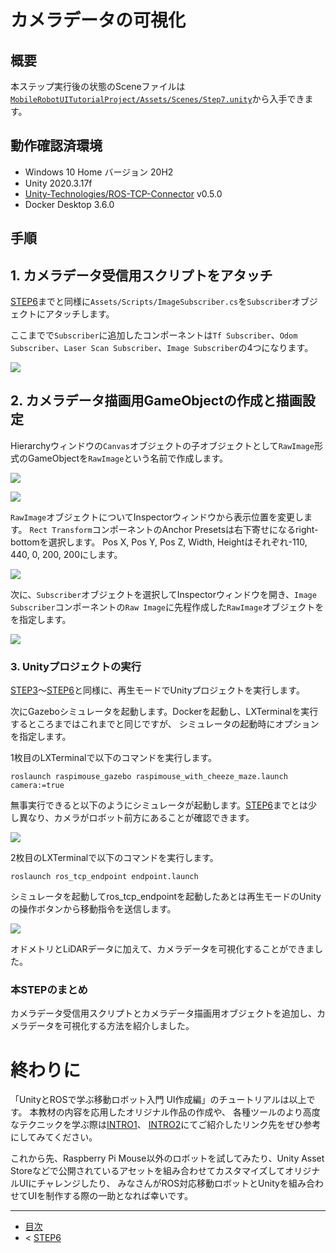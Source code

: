 # カメラデータの可視化

## 概要


本ステップ実行後の状態のSceneファイルは[`MobileRobotUITutorialProject/Assets/Scenes/Step7.unity`](../MobileRobotUITutorialProject/Assets/Scenes/Step7.unity)から入手できます。

## 動作確認済環境

* Windows 10 Home バージョン 20H2
* Unity 2020.3.17f
* [Unity-Technologies/ROS-TCP-Connector](https://github.com/Unity-Technologies/ROS-TCP-Connector) v0.5.0
* Docker Desktop 3.6.0

## 手順

## 1. カメラデータ受信用スクリプトをアタッチ

[STEP6](./step6.md)までと同様に`Assets/Scripts/ImageSubscriber.cs`を`Subscriber`オブジェクトにアタッチします。

ここまでで`Subscriber`に追加したコンポーネントは`Tf Subscriber`、`Odom Subscriber`、`Laser Scan Subscriber`、`Image Subscriber`の4つになります。

![](./images/step7-1.png)

## 2. カメラデータ描画用GameObjectの作成と描画設定

Hierarchyウィンドウの`Canvas`オブジェクトの子オブジェクトとして`RawImage`形式のGameObjectを`RawImage`という名前で作成します。

![](./images/step7-2.png)

![](./images/step7-3.png)

`RawImage`オブジェクトについてInspectorウィンドウから表示位置を変更します。
`Rect Transform`コンポーネントのAnchor Presetsは右下寄せになるright-bottomを選択します。
Pos X, Pos Y, Pos Z, Width, Heightはそれぞれ-110, 440, 0, 200, 200にします。

![](./images/step7-4.png)

次に、`Subscriber`オブジェクトを選択してInspectorウィンドウを開き、`Image Subscriber`コンポーネントの`Raw Image`に先程作成した`RawImage`オブジェクトをを指定します。

![](./images/step7-5.gif)

### 3. Unityプロジェクトの実行

[STEP3](./step3.md)～[STEP6](./step6.md)と同様に、再生モードでUnityプロジェクトを実行します。

次にGazeboシミュレータを起動します。Dockerを起動し、LXTerminalを実行するところまではこれまでと同じですが、
シミュレータの起動時にオプションを指定します。

1枚目のLXTerminalで以下のコマンドを実行します。

```
roslaunch raspimouse_gazebo raspimouse_with_cheeze_maze.launch camera:=true
```

無事実行できると以下のようにシミュレータが起動します。[STEP6](./step6.md)までとは少し異なり、カメラがロボット前方にあることが確認できます。

![](./images/step7-6.png)

2枚目のLXTerminalで以下のコマンドを実行します。

```
roslaunch ros_tcp_endpoint endpoint.launch
```

シミュレータを起動してros_tcp_endpointを起動したあとは再生モードのUnityの操作ボタンから移動指令を送信します。

![](./images/step7-7.gif)

オドメトリとLiDARデータに加えて、カメラデータを可視化することができました。

### 本STEPのまとめ

カメラデータ受信用スクリプトとカメラデータ描画用オブジェクトを追加し、カメラデータを可視化する方法を紹介しました。

# 終わりに

「UnityとROSで学ぶ移動ロボット入門 UI作成編」のチュートリアルは以上です。
本教材の内容を応用したオリジナル作品の作成や、
各種ツールのより高度なテクニックを学ぶ際は[INTRO1](./intro1.md)、
[INTRO2](./intro2.md)にてご紹介したリンク先をぜひ参考にしてみてください。

これから先、Raspberry Pi Mouse以外のロボットを試してみたり、Unity Asset Storeなどで公開されているアセットを組み合わせてカスタマイズしてオリジナルUIにチャレンジしたり、
みなさんがROS対応移動ロボットとUnityを組み合わせてUIを制作する際の一助となれば幸いです。


---

* [目次](./intro2.md)
* < [STEP6](./step6.md)